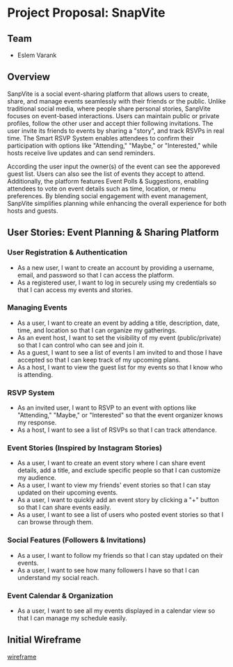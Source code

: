 # Project Proposal: SnapVite

## Team 
 - Eslem Varank
   
## Overview

SanpVite is a social event-sharing platform that allows users to create, share, and manage events seamlessly with their friends or the public. Unlike traditional social media, where people share personal stories, SanpVite focuses on event-based interactions. Users can maintain public or private profiles, follow the other user and accept thier following invitations. The user invite its friends to events by sharing a "story", and track RSVPs in real time. The Smart RSVP System enables attendees to confirm their participation with options like "Attending," "Maybe," or "Interested," while hosts receive live updates and can send reminders.

According the user input the owner(s) of the event can see the apporeved guest list. Users can also see the list of events they accept to attend. Additionally, the platform features Event Polls & Suggestions, enabling attendees to vote on event details such as time, location, or menu preferences. By blending social engagement with event management, SanpVite simplifies planning while enhancing the overall experience for both hosts and guests.

## User Stories: Event Planning & Sharing Platform

### User Registration & Authentication
 - As a new user, I want to create an account by providing a username, email, and password so that I can access the platform.
 - As a registered user, I want to log in securely using my credentials so that I can access my events and stories.

### Managing Events
 - As a user, I want to create an event by adding a title, description, date, time, and location so that I can organize my gatherings.
 - As an event host, I want to set the visibility of my event (public/private) so that I can control who can see and join it.
 - As a guest, I want to see a list of events I am invited to and those I have accepted so that I can keep track of my upcoming plans.
 - As a host, I want to view the guest list for my events so that I know who is attending.

### RSVP System
 - As an invited user, I want to RSVP to an event with options like "Attending," "Maybe," or "Interested" so that the event organizer knows my response.
 - As a host, I want to see a list of RSVPs so that I can track attendance.

### Event Stories (Inspired by Instagram Stories)
 - As a user, I want to create an event story where I can share event details, add a title, and exclude specific people so that I can customize my audience.
 - As a user, I want to view my friends' event stories so that I can stay updated on their upcoming events.
 - As a user, I want to quickly add an event story by clicking a "+" button so that I can share events easily.
 - As a user, I want to see a list of users who posted event stories so that I can browse through them.

### Social Features (Followers & Invitations)
 - As a user, I want to follow my friends so that I can stay updated on their events.
 - As a user, I want to see how many followers I have so that I can understand my social reach.

### Event Calendar & Organization
 - As a user, I want to see all my events displayed in a calendar view so that I can manage my schedule easily.

## Initial Wireframe
[wireframe](https://github.com/nyu-csci-ua-0467-001-002-spring-2025/final-project-deployment-eselmsenavarank/blob/fbfa2d6c8ccb7fd1a495a9c81d35fa2ff6f8cf8d/documentation/Wireframe.png)

